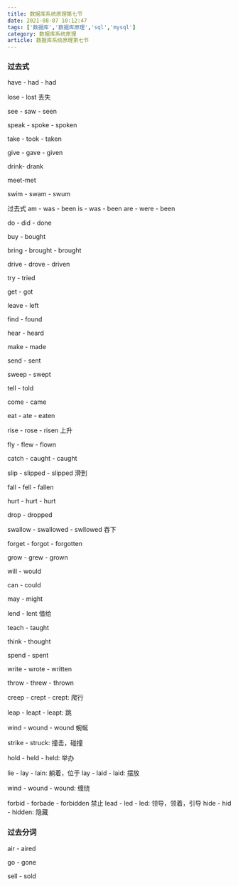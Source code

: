 ```yaml
---
title: 数据库系统原理第七节
date: 2021-08-07 10:12:47
tags: ['数据库','数据库原理','sql','mysql']
category: 数据库系统原理
article: 数据库系统原理第七节
---
```


### 过去式

have - had - had

lose - lost 丢失

see -  saw - seen

speak - spoke - spoken

take - took - taken

give - gave - given

drink- drank

meet-met

swim - swam - swum

过去式
am - was - been
is - was - been
are - were - been

do - did - done

buy - bought

bring - brought - brought

drive - drove - driven

try - tried

get - got

leave - left

find - found

hear - heard

make - made

send - sent

sweep - swept

tell - told

come - came

eat - ate - eaten

rise - rose - risen 上升

fly - flew - flown

catch - caught - caught

slip - slipped - slipped 滑到

fall - fell - fallen

hurt - hurt - hurt

drop - dropped

swallow - swallowed - swllowed 吞下

forget - forgot - forgotten

grow - grew - grown

will - would

can - could

may - might

lend - lent 借给

teach - taught 

think - thought

spend - spent

write - wrote - written

throw - threw - thrown

creep - crept - crept: 爬行

leap - leapt - leapt: 跳

wind - wound - wound 蜿蜒

strike - struck: 撞击，碰撞

hold - held - held: 举办

lie - lay - lain: 躺着，位于
lay - laid - laid: 摆放

wind - wound - wound: 缠绕

forbid - forbade - forbidden 禁止
lead - led - led: 领导，领着，引导
hide - hid - hidden: 隐藏

### 过去分词

air - aired

go - gone

sell - sold
